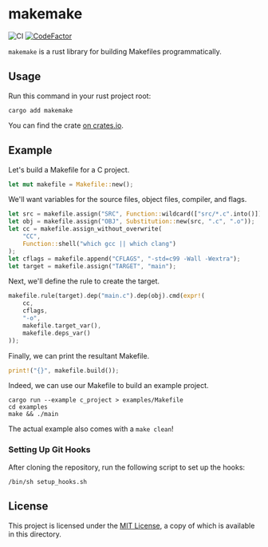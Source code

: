 # makemake

![CI](https://github.com/ethanuppal/makemake/actions/workflows/ci.yaml/badge.svg)
[![CodeFactor](https://www.codefactor.io/repository/github/ethanuppal/makemake/badge)](https://www.codefactor.io/repository/github/ethanuppal/makemake)

`makemake` is a rust library for building Makefiles programmatically.

## Usage

Run this command in your rust project root:
```
cargo add makemake
```
You can find the crate [on crates.io](https://crates.io/crates/makemake).

## Example

Let's build a Makefile for a C project.
```rs
let mut makefile = Makefile::new();
```

We'll want variables for the source files, object files, compiler, and flags.
```rs
let src = makefile.assign("SRC", Function::wildcard(["src/*.c".into()]));
let obj = makefile.assign("OBJ", Substitution::new(src, ".c", ".o"));
let cc = makefile.assign_without_overwrite(
    "CC",
    Function::shell("which gcc || which clang")
);
let cflags = makefile.append("CFLAGS", "-std=c99 -Wall -Wextra");
let target = makefile.assign("TARGET", "main");
```

Next, we'll define the rule to create the target.
```rs
makefile.rule(target).dep("main.c").dep(obj).cmd(expr!(
    cc,
    cflags,
    "-o",
    makefile.target_var(),
    makefile.deps_var()
));
```

Finally, we can print the resultant Makefile.
```rs
print!("{}", makefile.build());
```

Indeed, we can use our Makefile to build an example project.
```shell
cargo run --example c_project > examples/Makefile
cd examples
make && ./main
```
The actual example also comes with a `make clean`!

### Setting Up Git Hooks

After cloning the repository, run the following script to set up the hooks:

```shell
/bin/sh setup_hooks.sh
```

## License

This project is licensed under the [MIT License](LICENSE), a copy of which is available in this directory.
